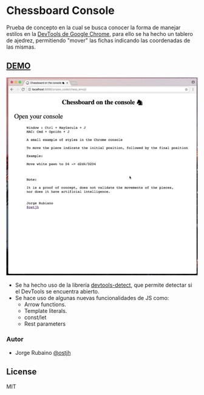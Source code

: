# Chessboard Console

Prueba de concepto en la cual se busca conocer la forma de manejar estilos en la [DevTools de Google Chrome], para ello se ha hecho un tablero de ajedrez, permitiendo "mover" las fichas indicando las coordenadas de las mismas.

## [DEMO]

![image](https://github.com/Jorger/chessboard_console/blob/master/img/image.gif?raw=true)

* Se ha hecho uso de la librería [devtools-detect], que permite detectar si el DevTools se encuentra abierto.
* Se hace uso de algunas nuevas funcionalidades de JS como:
  * Arrow functions.
  * Template literals.
  * const/let
  * Rest parameters


### Autor
* Jorge Rubaino [@ostjh]

License
----
MIT

[@ostjh]:https://twitter.com/ostjh
[DEMO]:https://jorger.github.io/chessboard_console/
[devtools-detect]:https://github.com/sindresorhus/devtools-detect
[DevTools de Google Chrome]:https://developer.chrome.com/devtools
